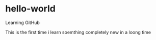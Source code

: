 # hello-world
Learning GitHub


This is the first time i learn soemthing completely new in a loong time 
